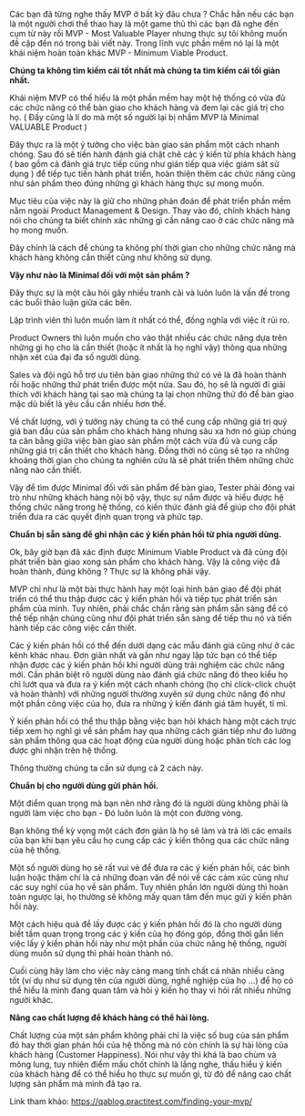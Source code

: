 Các bạn đã từng nghe thấy MVP ở bất kỳ đâu chưa ? Chắc hẳn nếu các bạn là một người chơi thể thao hay là một game thủ thì các bạn đã nghe đến cụm từ này rồi MVP - Most Valuable Player nhưng thực sự tôi không muốn đề cập đến nó trong bài viết này. Trong lĩnh vực phần mềm nó lại là một khái niệm hoàn toàn khác MVP - Minimum Viable Product.

**Chúng ta không tìm kiếm cái tốt nhất mà chúng ta tìm kiếm cái tối giản nhất.**

Khái niệm MVP có thể hiểu là một phần mềm hay một hệ thống có vừa đủ các chức năng có thể bàn giao cho khách hàng và đem lại các giá trị cho họ. ( Đấy cũng là lí do mà một số người lại bị nhầm MVP là Minimal VALUABLE Product )

Đây thực ra là một ý tưởng cho việc bàn giao sản phẩm một cách nhanh chóng. Sau đó sẽ tiến hành đánh giá chặt chẽ các ý kiến từ phía khách hàng ( bao gồm cả đánh giá trực tiếp cũng như gián tiếp qua việc giám sát sử dụng ) để tiếp tục tiến hành phát triển, hoàn thiện thêm các chức năng cũng như sản phẩm theo đúng những gì khách hàng thực sự mong muốn.

Mục tiêu của việc này là giữ cho những phán đoán để phát triển phần mềm nằm ngoài Product Management & Design. Thay vào đó, chính khách hàng nói cho chúng ta biết chính xác những gì cần nâng cao ở các chức năng mà họ mong muốn.

Đây chính là cách để chúng ta không phí thời gian cho những chức năng mà khách hàng không cần thiết cũng như không sử dụng.

**Vậy như nào là Minimal đối với một sản phẩm ?**

Đây thực sự là một câu hỏi gây nhiều tranh cãi và luôn luôn là vấn đề trong các buổi thảo luận giữa các bên.

Lập trình viên thì luôn muốn làm ít nhất có thể, đồng nghĩa với việc ít rủi ro.

Product Owners thì luôn muốn cho vào thật nhiều các chức năng dựa trên những gì họ cho là cần thiết (hoặc ít nhất là họ nghĩ vậy) thông qua những nhận xét của đại đa số người dùng.

Sales và đội ngũ hỗ trợ ưu tiên bàn giao những thứ có vẻ là đã hoàn thành rồi hoặc những thứ phát triển được một nửa. Sau đó, họ sẽ là người đi giải thích với khách hàng tại sao mà chúng ta lại chọn những thứ đó để bàn giao mặc dù biết là yêu cầu cần nhiều hơn thế.

Về chất lượng, với ý tưởng này chúng ta có thể cung cấp những giá trị quý giá ban đầu của sản phẩm cho khách hàng nhưng sâu xa hơn nó giúp chúng ta cân bằng giữa việc bàn giao sản phẩm một cách vừa đủ và cung cấp những giá trị cần thiết cho khách hàng. Đồng thời nó cũng sẽ tạo ra những khoảng thời gian cho chúng ta nghiên cứu là sẽ phát triển thêm những chức năng nào cần thiết.

Vậy để tìm được Minimal đối với sản phẩm để bàn giao, Tester phải đóng vai trò như những khách hàng nội bộ vậy, thực sự nắm được và hiểu được hệ thống chức năng trong hệ thống, có kiến thức đánh giá để giúp cho đội phát triển đưa ra các quyết định quan trọng và phức tạp.

**Chuẩn bị sẵn sàng để ghi nhận các ý kiến phản hồi từ phía người dùng.**

Ok, bây giờ bạn đã xác định được Minimum Viable Product và đã cùng đội phát triển bàn giao xong sản phẩm cho khách hàng. Vậy là công việc đã hoàn thành, đúng không ? Thực sự là không phải vậy.

MVP chỉ như là một bài thực hành hay một loại hình bàn giao để đội phát triển có thể thu thập được các ý kiển phản hồi và tiếp tục phát triển sản phẩm của mình. Tuy nhiên, phải chắc chắn rằng sản phẩm sẵn sàng để có thể tiếp nhận chúng cũng như đội phát triển sẵn sàng để tiếp thu nó và tiến hành tiếp các công việc cần thiết.

Các ý kiến phản hồi có thể đến dưới dạng các mẫu đánh giá cũng như ở các kênh khác nhau. Đơn giản nhất và gần như ngay lập tức bạn có thể tiếp nhận được các ý kiến phản hồi khi người dùng trải nghiệm các chức năng mới. Cần phân biệt rõ người dùng nào đánh giá chức năng đó theo kiểu họ chỉ lướt qua và đưa ra ý kiến một cách nhanh chóng (họ chỉ click-click chuột và hoàn thành) với những người thường xuyên sử dụng chức năng đó như một phần công việc của họ, đưa ra những ý kiến đánh giá tâm huyết, tỉ mỉ.

Ý kiến phản hồi có thể thu thập bằng việc bạn hỏi khách hàng một cách trực tiếp xem họ nghĩ gì về sản phẩm hay qua những cách gián tiếp như đo lường sản phẩm thông qua các hoạt động của người dùng hoặc phân tích các log được ghi nhận trên hệ thống.

Thông thường chúng ta cần sử dụng cả 2 cách này.

**Chuẩn bị cho người dùng gửi phản hồi.**

Một điểm quan trọng mà bạn nên nhớ rằng đó là người dùng không phải là người làm việc cho bạn - Đó luôn luôn là một con đường vòng.

Bạn không thể kỳ vọng một cách đơn giản là họ sẽ làm và trả lời các emails của bạn khi bạn yêu cầu họ cung cấp các ý kiến thông qua các chức năng của hệ thống.

Một số người dùng họ sẽ rất vui vẻ để đưa ra các ý kiến phản hồi, các bình luận hoặc thậm chí là cả những đoạn văn để nói về các cảm xúc cũng như các suy nghĩ của họ về sản phẩm. Tuy nhiên phần lớn người dùng thì hoàn toàn ngược lại, họ thường sẽ không mấy quan tâm đến mục gửi ý kiến phản hồi này.

Một cách hiệu quả để lấy được các ý kiến phản hồi đó là cho người dùng biết tầm quan trọng trong các ý kiến của họ đóng góp, đồng thời gắn liền việc lấy ý kiến phản hồi này như một phần của chức năng hệ thống, người dùng muốn sử dụng thì phải hoàn thành nó.

Cuối cùng hãy làm cho việc này càng mang tính chất cá nhân nhiều càng tốt (ví dụ như sử dụng tên của người dùng, nghề nghiệp của họ ...) để họ có thể hiểu là mình đang quan tâm và hỏi ý kiến họ thay vì hỏi rất nhiều những người khác.

**Nâng cao chất lượng để khách hàng có thể hài lòng.**

Chất lượng của một sản phẩm không phải chỉ là việc số bug của sản phẩm đó hay thời gian phản hồi của hệ thống mà nó còn chính là sự hài lòng của khách hàng (Customer Happiness). Nói như vậy thì khá là bao chùm và mông lung, tuy nhiên điểm mấu chốt chính là lắng nghe, thấu hiểu ý kiến của khách hàng để có thể hiểu họ thực sự muốn gì, từ đó để nâng cao chất lượng sản phẩm mà mình đã tạo ra.

Link tham khảo:
https://qablog.practitest.com/finding-your-mvp/